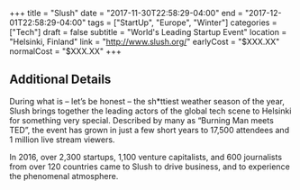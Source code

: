 +++
title = "Slush"
date = "2017-11-30T22:58:29-04:00"
end = "2017-12-01T22:58:29-04:00"
tags = ["StartUp", "Europe", "Winter"]
categories = ["Tech"]
draft = false
subtitle = "World's Leading Startup Event"
location = "Helsinki, Finland"
link = "http://www.slush.org/"
earlyCost = "$XXX.XX"
normalCost = "$XXX.XX"
+++

<!--more-->

## Additional Details

During what is – let’s be honest – the sh*ttiest weather season of the year, Slush brings together the leading actors of the global tech scene to Helsinki for something very special. Described by many as “Burning Man meets TED”, the event has grown in just a few short years to 17,500 attendees and 1 million live stream viewers.

In 2016, over 2,300 startups, 1,100 venture capitalists, and 600 journalists from over 120 countries came to Slush to drive business, and to experience the phenomenal atmosphere.
